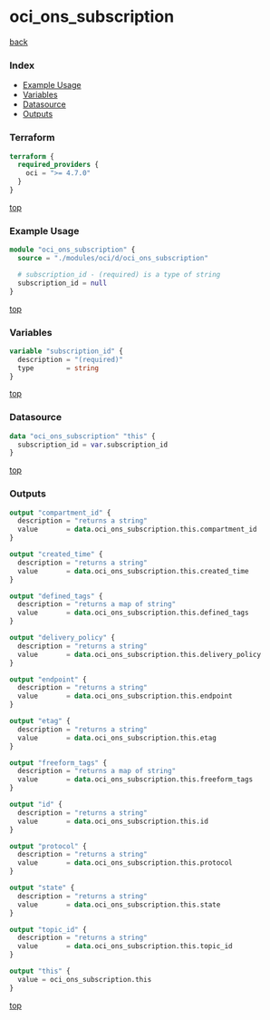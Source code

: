 # oci_ons_subscription

[back](../oci.md)

### Index

- [Example Usage](#example-usage)
- [Variables](#variables)
- [Datasource](#datasource)
- [Outputs](#outputs)

### Terraform

```terraform
terraform {
  required_providers {
    oci = ">= 4.7.0"
  }
}
```

[top](#index)

### Example Usage

```terraform
module "oci_ons_subscription" {
  source = "./modules/oci/d/oci_ons_subscription"

  # subscription_id - (required) is a type of string
  subscription_id = null
}
```

[top](#index)

### Variables

```terraform
variable "subscription_id" {
  description = "(required)"
  type        = string
}
```

[top](#index)

### Datasource

```terraform
data "oci_ons_subscription" "this" {
  subscription_id = var.subscription_id
}
```

[top](#index)

### Outputs

```terraform
output "compartment_id" {
  description = "returns a string"
  value       = data.oci_ons_subscription.this.compartment_id
}

output "created_time" {
  description = "returns a string"
  value       = data.oci_ons_subscription.this.created_time
}

output "defined_tags" {
  description = "returns a map of string"
  value       = data.oci_ons_subscription.this.defined_tags
}

output "delivery_policy" {
  description = "returns a string"
  value       = data.oci_ons_subscription.this.delivery_policy
}

output "endpoint" {
  description = "returns a string"
  value       = data.oci_ons_subscription.this.endpoint
}

output "etag" {
  description = "returns a string"
  value       = data.oci_ons_subscription.this.etag
}

output "freeform_tags" {
  description = "returns a map of string"
  value       = data.oci_ons_subscription.this.freeform_tags
}

output "id" {
  description = "returns a string"
  value       = data.oci_ons_subscription.this.id
}

output "protocol" {
  description = "returns a string"
  value       = data.oci_ons_subscription.this.protocol
}

output "state" {
  description = "returns a string"
  value       = data.oci_ons_subscription.this.state
}

output "topic_id" {
  description = "returns a string"
  value       = data.oci_ons_subscription.this.topic_id
}

output "this" {
  value = oci_ons_subscription.this
}
```

[top](#index)